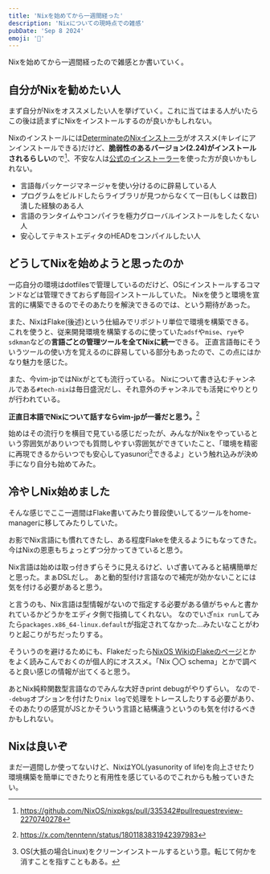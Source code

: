```yaml
---
title: 'Nixを始めてから一週間経った'
description: 'Nixについての現時点での雑感'
pubDate: 'Sep 8 2024'
emoji: '🦊'
---
```


Nixを始めてから一週間経ったので雑感とか書いていく。

## 自分がNixを勧めたい人

まず自分がNixをオススメしたい人を挙げていく。これに当てはまる人がいたらこの後は読まずにNixをインストールするのが良いかもしれない。

Nixのインストールには[DeterminateのNixインストーラ](https://github.com/DeterminateSystems/nix-installer)がオススメ(キレイにアンインストールできる)だけど、**脆弱性のあるバージョン(2.24)がインストールされるらしい**ので[^1]、不安な人は[公式のインストーラー](https://nixos.org/download/)を使った方が良いかもしれない。

- 言語毎パッケージマネージャを使い分けるのに辟易している人
- プログラムをビルドしたらライブラリが見つからなくて一日(もしくは数日)潰した経験のある人
- 言語のランタイムやコンパイラを極力グローバルインストールをしたくない人
- 安心してテキストエディタのHEADをコンパイルしたい人

## どうしてNixを始めようと思ったのか

一応自分の環境はdotfilesで管理しているのだけど、OSにインストールするコマンドなどは管理できておらず毎回インストールしていた。
Nixを使うと環境を宣言的に構築できるのでそのあたりを解決できるのでは、という期待があった。

また、NixはFlake(後述)という仕組みでリポジトリ単位で環境を構築できる。
これを使うと、従来開発環境を構築するのに使っていた`adsf`や`mise`、`rye`や`sdkman`などの**言語ごとの管理ツールを全てNixに統一**できる。
正直言語毎にそういうツールの使い方を覚えるのに辟易している部分もあったので、この点にはかなり魅力を感じた。

また、今vim-jpではNixがとても流行っている。
Nixについて書き込むチャンネルである`#tech-nix`は毎日盛況だし、それ意外のチャンネルでも活発にやりとりが行われている。

**正直日本語でNixについて話すならvim-jpが一番だと思う。**[^2]

始めはその流行りを横目で見ている感じだったが、みんながNixをやっているという雰囲気がありいつでも質問しやすい雰囲気ができていたこと、「環境を精密に再現できるからいつでも安心してyasunori[^3]できるよ」という触れ込みが決め手になり自分も始めてみた。


## 冷やしNix始めました

そんな感じでここ一週間はFlake書いてみたり普段使いしてるツールをhome-managerに移してみたりしていた。

お影でNix言語にも慣れてきたし、ある程度Flakeを使えるようにもなってきた。
今はNixの恩恵もちょっとずつ分かってきていると思う。

Nix言語は始めは取っ付きずらそうに見えるけど、いざ書いてみると結構簡単だと思った。まぁDSLだし。
あと動的型付け言語なので補完が効かないことには気を付ける必要があると思う。

と言うのも、Nix言語は型情報がないので指定する必要がある値がちゃんと書かれているかどうかをエディタ側で指摘してくれない。
なのでいざ`nix run`してみたら`packages.x86_64-linux.default`が指定されてなかった...みたいなことがわりと起こりがちだったりする。

そういうのを避けるためにも、Flakeだったら[NixOS WikiのFlakeのページ](https://nixos.wiki/wiki/Flakes)とかをよく読みこんでおくのが個人的にオススメ。「Nix 〇〇 schema」とかで調べると良い感じの情報が出てくると思う。

あとNix純粋関数型言語なのでみんな大好きprint debugがやりずらい。
なので`--debug`オプションを付けたり`nix log`で処理をトレースしたりする必要があり、そのあたりの感覚がJSとかそういう言語と結構違うというのも気を付けるべきかもしれない。

## Nixは良いぞ

まだ一週間しか使ってないけど、NixはYOL(yasunority of life)を向上させたり環境構築を簡単にできたりと有用性を感じているのでこれからも触っていきたい。


[^1]: https://github.com/NixOS/nixpkgs/pull/335342#pullrequestreview-2270740278
[^2]: https://x.com/tenntenn/status/1801183831942397983
[^3]: OS(大抵の場合Linux)をクリーンインストールするという意。転じて何かを消すことを指すこともある。
